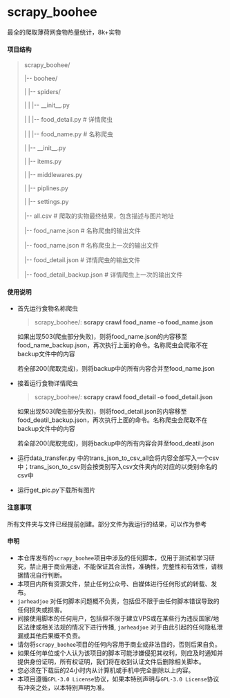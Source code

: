 # scrapy_boohee
最全的爬取薄荷网食物热量统计，8k+实物

#### 项目结构

> scrapy_boohee/
>
> |-- boohee/
>
> |	|-- spiders/ 
>
> |	|	|-- \_\_init\_\_.py
>
> |	|	|-- food_detail.py # 详情爬虫
>
> |	|	|-- food_name.py # 名称爬虫
>
> |	|-- \_\_init\_\_.py
>
> |	|-- items.py
>
> |	|-- middlewares.py
>
> |	|-- piplines.py
>
> |	|-- settings.py
>
> |-- all.csv # 爬取的实物最终结果，包含描述与图片地址
>
> |-- food_name.json # 名称爬虫的输出文件
>
> |-- food_name.json # 名称爬虫上一次的输出文件
>
> |-- food_detail.json # 详情爬虫的输出文件
>
> |-- food_detail_backup.json # 详情爬虫上一次的输出文件



#### 使用说明

- 首先运行食物名称爬虫

  > scrapy_boohee/: __scrapy crawl food_name -o food_name.json__

  如果出现503(爬虫部分失败)，则将food_name.json的内容移至food_name_backup.json，再次执行上面的命令。名称爬虫会爬取不在backup文件中的内容

  若全部200(爬取完成)，则将backup中的所有内容合并至food_name.json

- 接着运行食物详情爬虫

  > scrapy_boohee/: __scrapy crawl food_detail -o food_detail.json__

  如果出现503(爬虫部分失败)，则将food_detail.json的内容移至food_deatil_backup.json，再次执行上面的命令。名称爬虫会爬取不在backup文件中的内容

  若全部200(爬取完成)，则将backup中的所有内容合并至food_deatil.json

- 运行data_transfer.py 中的trans_json_to_csv_all会将内容全部写入一个csv中；trans_json_to_csv则会按类别写入csv文件夹内的对应的以类别命名的csv中

- 运行get_pic.py下载所有图片

#### 注意事项

所有文件夹与文件已经提前创建。部分文件为我运行的结果，可以作为参考

#### 申明

- 本仓库发布的`scrapy_boohee`项目中涉及的任何脚本，仅用于测试和学习研究，禁止用于商业用途，不能保证其合法性，准确性，完整性和有效性，请根据情况自行判断。
- 本项目内所有资源文件，禁止任何公众号、自媒体进行任何形式的转载、发布。
- `jarheadjoe` 对任何脚本问题概不负责，包括但不限于由任何脚本错误导致的任何损失或损害。
- 间接使用脚本的任何用户，包括但不限于建立VPS或在某些行为违反国家/地区法律或相关法规的情况下进行传播, `jarheadjoe` 对于由此引起的任何隐私泄漏或其他后果概不负责。
- 请勿将`scrapy_boohee`项目的任何内容用于商业或非法目的，否则后果自负。
- 如果任何单位或个人认为该项目的脚本可能涉嫌侵犯其权利，则应及时通知并提供身份证明，所有权证明，我们将在收到认证文件后删除相关脚本。
- 您必须在下载后的24小时内从计算机或手机中完全删除以上内容。
- 本项目遵循`GPL-3.0 License`协议，如果本特别声明与`GPL-3.0 License`协议有冲突之处，以本特别声明为准。







